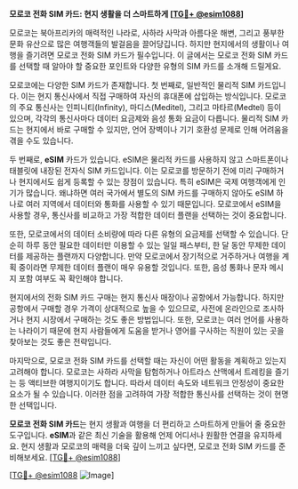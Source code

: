 **모로코 전화 SIM 카드: 현지 생활을 더 스마트하게 [[TG💪+ @esim1088](https://t.me/s/esim1088)]**

모로코는 북아프리카의 매력적인 나라로, 사하라 사막과 아름다운 해변, 그리고 풍부한 문화 유산으로 많은 여행객들의 발걸음을 끌어당깁니다. 하지만 현지에서의 생활이나 여행을 즐기려면 모로코 전화 SIM 카드가 필수입니다. 이 글에서는 모로코 전화 SIM 카드를 선택할 때 알아야 할 중요한 포인트와 다양한 유형의 SIM 카드를 소개해 드릴게요.

모로코에는 다양한 SIM 카드가 존재합니다. 첫 번째로, 일반적인 물리적 SIM 카드입니다. 이는 현지 통신사에서 직접 구매하여 자신의 휴대폰에 삽입하는 방식입니다. 모로코의 주요 통신사는 인피니티(Infinity), 마디스(Meditel), 그리고 마타르(Medtel) 등이 있으며, 각각의 통신사마다 데이터 요금제와 음성 통화 요금이 다릅니다. 물리적 SIM 카드는 현지에서 바로 구매할 수 있지만, 언어 장벽이나 기기 호환성 문제로 인해 어려움을 겪을 수도 있습니다.

두 번째로, **eSIM** 카드가 있습니다. eSIM은 물리적 카드를 사용하지 않고 스마트폰이나 태블릿에 내장된 전자식 SIM 카드입니다. 이는 모로코를 방문하기 전에 미리 구매하거나 현지에서도 쉽게 등록할 수 있는 장점이 있습니다. 특히 eSIM은 국제 여행객에게 인기가 많습니다. 왜냐하면 여러 국가에서 별도의 SIM 카드를 구매하지 않아도 eSIM 하나로 여러 지역에서 데이터와 통화를 사용할 수 있기 때문입니다. 모로코에서 eSIM을 사용할 경우, 통신사를 비교하고 가장 적합한 데이터 플랜을 선택하는 것이 중요합니다.

또한, 모로코에서의 데이터 소비량에 따라 다른 유형의 요금제를 선택할 수 있습니다. 단순히 하루 동안 필요한 데이터만 이용할 수 있는 일일 패스부터, 한 달 동안 무제한 데이터를 제공하는 플랜까지 다양합니다. 만약 모로코에서 장기적으로 거주하거나 여행을 계획 중이라면 무제한 데이터 플랜이 매우 유용할 것입니다. 또한, 음성 통화나 문자 메시지 포함 여부도 꼭 확인해야 합니다.

현지에서의 전화 SIM 카드 구매는 현지 통신사 매장이나 공항에서 가능합니다. 하지만 공항에서 구매할 경우 가격이 상대적으로 높을 수 있으므로, 사전에 온라인으로 조사하거나 현지 시장에서 구매하는 것도 좋은 방법입니다. 또한, 모로코는 여러 언어를 사용하는 나라이기 때문에 현지 사람들에게 도움을 받거나 영어를 구사하는 직원이 있는 곳을 찾아보는 것도 좋은 전략입니다.

마지막으로, 모로코 전화 SIM 카드를 선택할 때는 자신이 어떤 활동을 계획하고 있는지 고려해야 합니다. 모로코는 사하라 사막을 탐험하거나 아트라스 산맥에서 트레킹을 즐기는 등 액티브한 여행지이기도 합니다. 따라서 데이터 속도와 네트워크 안정성이 중요한 요소가 될 수 있습니다. 이러한 점을 고려하여 가장 적합한 통신사를 선택하는 것이 현명한 선택입니다.

**모로코 전화 SIM 카드**는 현지 생활과 여행을 더 편리하고 스마트하게 만들어 줄 중요한 도구입니다. **eSIM**과 같은 최신 기술을 활용해 언제 어디서나 원활한 연결을 유지하세요. 현지 생활과 모로코의 매력을 더욱 깊이 느끼고 싶다면, 모로코 전화 SIM 카드를 준비해보세요. [[TG💪+ @esim1088](https://t.me/s/esim1088)]

[[TG💪+ @esim1088](https://t.me/s/esim1088) ![Image](https://i.postimg.cc/Y0z9fWf4/image.png)]